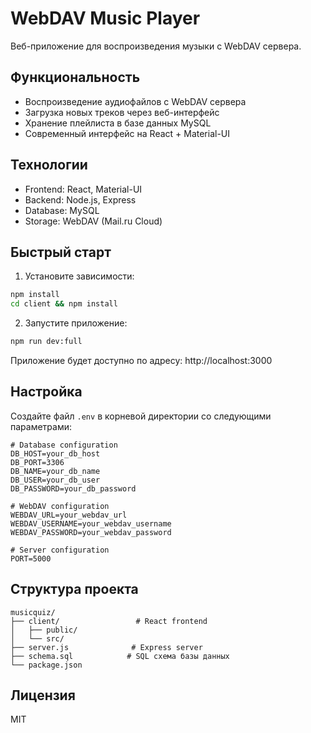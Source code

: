 # WebDAV Music Player

Веб-приложение для воспроизведения музыки с WebDAV сервера.

## Функциональность

- Воспроизведение аудиофайлов с WebDAV сервера
- Загрузка новых треков через веб-интерфейс
- Хранение плейлиста в базе данных MySQL
- Современный интерфейс на React + Material-UI

## Технологии

- Frontend: React, Material-UI
- Backend: Node.js, Express
- Database: MySQL
- Storage: WebDAV (Mail.ru Cloud)

## Быстрый старт

1. Установите зависимости:
```bash
npm install
cd client && npm install
```

2. Запустите приложение:
```bash
npm run dev:full
```

Приложение будет доступно по адресу: http://localhost:3000

## Настройка

Создайте файл `.env` в корневой директории со следующими параметрами:

```env
# Database configuration
DB_HOST=your_db_host
DB_PORT=3306
DB_NAME=your_db_name
DB_USER=your_db_user
DB_PASSWORD=your_db_password

# WebDAV configuration
WEBDAV_URL=your_webdav_url
WEBDAV_USERNAME=your_webdav_username
WEBDAV_PASSWORD=your_webdav_password

# Server configuration
PORT=5000
```

## Структура проекта

```
musicquiz/
├── client/                 # React frontend
│   ├── public/
│   └── src/
├── server.js              # Express server
├── schema.sql            # SQL схема базы данных
└── package.json
```

## Лицензия

MIT 